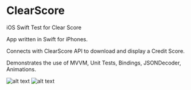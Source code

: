 # ClearScore
iOS Swift Test for Clear Score

App written in Swift for iPhones.

Connects with ClearScore API to download and display a Credit Score. 

Demonstrates the use of MVVM, Unit Tests, Bindings, JSONDecoder, Animations.


![alt text](https://user-images.githubusercontent.com/2089868/54481275-91981400-482a-11e9-9ae3-2bc3323b288c.png) 
![alt text](https://user-images.githubusercontent.com/2089868/54481276-91981400-482a-11e9-8078-c0b11d168d5d.png) 
